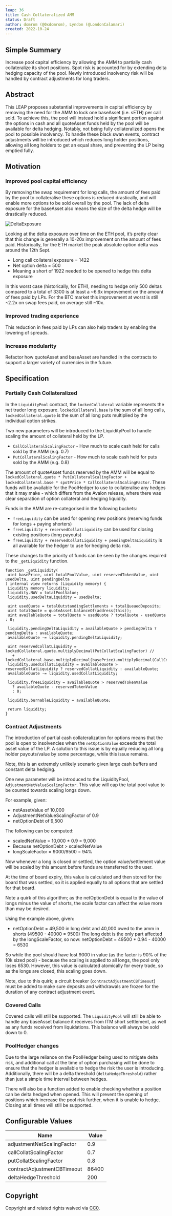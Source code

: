 ```yaml
---
leap: 36
title: Cash Collateralized AMM
status: Draft
author: domrom (@0xdomrom), Lyndon (@LondonCalamari)
created: 2022-10-24
---
```


<!--You can leave these HTML comments in your merged LEAP and delete the visible duplicate text guides, they will not appear and may be helpful to refer to if you edit it again. This is the suggested template for new LEAPs. Note that a LEAP number will be assigned by an editor. When opening a p ull request to submit your LEAP, please use an abbreviated title in the filename, `leap-draft_title_abbrev.md`. The title should be 44 characters or less.-->

## Simple Summary

<!--"If you can't explain it simply, you don't understand it well enough." Simply describe the outcome the proposed changes intends to achieve. This should be non-technical and accessible to a casual community member.-->

Increase pool capital efficiency by allowing the AMM to partially cash collateralize its short positions. Spot risk is 
accounted for by extending delta hedging capacity of the pool. Newly introduced insolvency risk will be handled by contract adjustments for long traders.

## Abstract

<!--A short (~200 word) description of the proposed change, the abstract should clearly describe the proposed change. This is what *will* be done if the LEAP is implemented, not *why* it should be done or *how* it will be done. If the LEAP proposes deploying a new contract, write, "we propose to deploy a new contract that will do x".-->

This LEAP proposes substantial improvements in capital efficiency by removing the need for the AMM to lock one baseAsset (i.e. sETH) per 
call sold. To achieve this, the pool will instead hold a significant portion against the options in cash and all quoteAsset funds
held by the pool will be available for delta hedging. Notably, not being fully collateralized opens the pool to 
possible insolvency. To handle these black swan events, contract adjustments will be introduced which reduces long 
holder positions, allowing all long holders to get an equal share, and preventing the LP being emptied fully.

## Motivation

<!--This is the problem statement. This is the *why* of the LEAP. It should clearly explain *why* the current state of the protocol is inadequate.  It is critical that you explain *why* the change is needed, if the LEAP proposes changing how something is calculated, you must address *why* the current calculation is innaccurate or wrong. This is not the place to describe how the LEAP will address the issue!-->
### Improved pool capital efficiency

By removing the swap requirement for long calls, the amount of fees paid by the pool to collateralise these options is 
reduced drastically, and will enable more options to be sold overall by the pool. The lack of delta exposure for the 
baseAsset also means the size of the delta hedge will be drastically reduced.

![DeltaExposure](assets/leap-36/delta_exposure.png)

Looking at the delta exposure over time on the ETH pool, it’s pretty clear that this change is generally a 10-20x improvement on the amount of fees paid. Historically, for the ETH market the peak absolute option delta was around the 12th Sept.

* Long call collateral exposure = 1422
* Net option delta = 500
* Meaning a short of 1922 needed to be opened to hedge this delta exposure

In this worst case (historically, for ETH), needing to hedge only 500 deltas compared to a total of 3300 is at least a ~6.6x improvement on the amount of fees paid by LPs. For the BTC market this improvement at worst is still ~2.2x on swap fees paid, on average still ~10x.

### Improved trading experience
This reduction in fees paid by LPs can also help traders by enabling the lowering of spreads.

### Increase modularity
Refactor how quoteAsset and baseAsset are handled in the contracts to support a larger variety of currencies in the future.


## Specification

<!--The specification should describe the syntax and semantics of any new feature, there are five sections
1. Overview
2. Rationale
3. Technical Specification
4. Test Cases
5. Configurable Values
-->

### Partially Cash Collateralized

<!--This is a high level overview of *how* the LEAP will solve the problem. The overview should clearly describe how the new feature will be implemented.-->

In the `LiquidityPool` contract, the `lockedCollateral` variable represents the net trader long exposure. `lockedCollateral.base` is the sum of all long calls, `lockedCollateral.quote` is the sum of all long puts multiplied by the individual option strikes.

Two new parameters will be introduced to the LiquidityPool to handle scaling the amount of collateral held by the LP. 
* `CallCollateralScalingFactor` - How much to scale cash held for calls sold by the AMM (e.g. 0.7)
* `PutCollateralScalingFactor` - How much to scale cash held for puts sold by the AMM (e.g. 0.8)

The amount of quoteAsset funds reserved by the AMM will be equal to `lockedCollateral.quote * PutCollateralScalingFactor + 
lockedCollateral.base * spotPrice * CallCollateralScalingFactor`. These funds will be available for the PoolHedger to use to
collateralise any hedges that it may make - which differs from the Avalon release, where there was clear separation of
option collateral and hedging liquidity.

Funds in the AMM are re-categorised in the following buckets: 
* `freeLiquidity` can be used for opening new positions (reserving funds for longs + paying shorters)
* `freeLiquidity + reservedCollatLiquidity` can be used for closing existing positions (long payouts)
* `freeLiquidity + reservedCollatLiquidity + pendingDeltaLiquidity` is all available for the hedger to use for hedging delta risk.

These changes to the priority of funds can be seen by the changes required to the `_getLiquidity` function.

```solidity
function _getLiquidity(
 uint basePrice, uint totalPoolValue, uint reservedTokenValue, uint usedDelta, uint pendingDelta
) internal view returns (Liquidity memory) {
 Liquidity memory liquidity;
 liquidity.NAV = totalPoolValue;
 liquidity.usedDeltaLiquidity = usedDelta;

 uint usedQuote = totalOutstandingSettlements + totalQueuedDeposits;
 uint totalQuote = quoteAsset.balanceOf(address(this));
 uint availableQuote = totalQuote > usedQuote ? totalQuote - usedQuote : 0;

 liquidity.pendingDeltaLiquidity = availableQuote > pendingDelta ? pendingDelta : availableQuote;
 availableQuote -= liquidity.pendingDeltaLiquidity;

 uint reservedCollatLiquidity = lockedCollateral.quote.multiplyDecimal(PutCollatScalingFactor) //
   + lockedCollateral.base.multiplyDecimal(basePrice).multiplyDecimal(CallCollatScalingFactor);
 liquidity.usedCollatLiquidity = availableQuote > reservedCollatLiquidity ? reservedCollatLiquidity : availableQuote;
 availableQuote -= liquidity.usedCollatLiquidity;

 liquidity.freeLiquidity = availableQuote > reservedTokenValue
   ? availableQuote - reservedTokenValue
   : 0;

 liquidity.burnableLiquidity = availableQuote;

 return liquidity;
}
```

### Contract Adjustments
The introduction of partial cash collateralization for options means that the pool is open to insolvencies when the 
`netOptionValue` exceeds the total asset value of the LP. A solution to this issue is by equally reducing all long
holder payouts/value by some percentage, while this issue remains.

Note, this is an extremely unlikely scenario given large cash buffers and constant delta hedging.

One new parameter will be introduced to the LiquidityPool, `AdjustmentNetValueScalingFactor`. This value will cap the total pool value to be counted towards scaling longs down.

For example, given:
* netAssetValue of 10,000
* AdjustmentNetValueScalingFactor of 0.9
* netOptionDebt of 9,500

The following can be computed:
* scaledNetValue = 10,000 * 0.9 = 9,000
* Because netOptionDebt > scaledNetValue
* longScaleFactor = 9000/9500 = 94%

Now whenever a long is closed or settled, the option value/settlement value will be scaled by this amount before funds are transferred to the user.

At the time of board expiry, this value is calculated and then stored for the board that was settled, so it is applied equally to all options that are settled for that board.

Note a quirk of this algorithm; as the netOptionDebt is equal to the value of longs minus the value of shorts, the scale factor can affect the value more than may be desired.

Using the example above, given:
* netOptionDebt = 49,500 in long debt and 40,000 owed to the amm in shorts (49500 - 40000 = 9500)
The long debt is the only part affected by the longScaleFactor, so now: netOptionDebt = 49500 * 0.94 - 40000 = 6530

So while the pool should have lost 9000 in value (as the factor is 90% of the 10k sized pool) - because the scaling is applied to all longs, the pool only loses 6530. However, this value is calculated atomically for every trade, so as the longs are closed, this scaling goes down.

Note, due to this quirk; a circuit breaker (`contractAdjustmentCBTimeout`) must be added to make sure deposits and withdrawals are frozen for the duration of any contract adjustment event.

### Covered Calls
Covered calls will still be supported. The `LiquidityPool` will still be able to handle any baseAsset balance it receives from ITM short settlement, as well as any funds received from liquidations. This balance will always be sold down to 0.

### PoolHedger changes
Due to the large reliance on the PoolHedger being used to mitigate delta risk, and additional call at the time of option purchasing will be done to ensure that the hedger is available to hedge the risk the user is introducing. Additionally, there will be a delta threshold (`deltaHedgeThreshold`) rather than just a simple time interval between hedges.

There will also be a function added to enable checking whether a position can be delta hedged when opened. This will prevent the opening of positions which increase the pool risk further, when it is unable to hedge. Closing at all times will still be supported. 


## Configurable Values
| Name                        | Value |
|-----------------------------|-------|
| adjustmentNetScalingFactor  | 0.9   |
| callCollatScalingFactor     | 0.7   |
| putCollatScalingFactor      | 0.8   |
| contractAdjustmentCBTimeout | 86400 |
| deltaHedgeThreshold         | 200   |


## Copyright

Copyright and related rights waived via [CC0](https://creativecommons.org/publicdomain/zero/1.0/).
